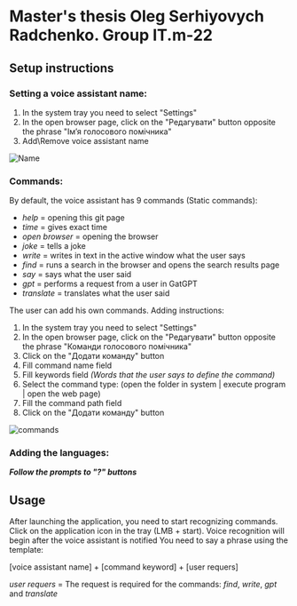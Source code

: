 # Master's thesis Oleg Serhiyovych Radchenko. Group IT.m-22
## Setup instructions
### Setting a voice assistant name:
1. In the system tray you need to select "Settings"
2. In the open browser page, click on the "Редагувати" button opposite the phrase "Ім’я голосового помічника"
3. Add\Remove voice assistant name

![Name](https://drive.google.com/uc?id=1U2fnKR7iz2VC8tmHcEWLeNjTFb5pvjQO)

### Сommands:
By default, the voice assistant has 9 commands (Static commands):
- *help* = opening this git page
- *time* = gives exact time
- *open browser* = opening the browser
- *joke* = tells a joke
- *write* = writes in text in the active window what the user says
- *find* = runs a search in the browser and opens the search results page
- *say* = says what the user said
- *gpt* = performs a request from a user in GatGPT
- *translate* = translates what the user said

The user can add his own commands. Adding instructions:
1. In the system tray you need to select "Settings"
2. In the open browser page, click on the "Редагувати" button opposite the phrase "Команди голосового помічника"
3. Click on the "Додати команду" button
4. Fill command name field
5. Fill keywords field *(Words that the user says to define the command)*
6. Select the command type: (open the folder in system | execute program | open the web page)
7. Fill the command path field
8. Click on the "Додати команду" button

![commands](https://drive.google.com/uc?id=1eSKZkWISQ4wHYzR9BUJmYYt_cWdy0Nf8)

### Adding the languages:
***Follow the prompts to "?" buttons***

   
## Usage
After launching the application, you need to start recognizing commands. Click on the application icon in the tray (LMB + start). Voice recognition will begin after the voice assistant is notified
You need to say a phrase using the template:

[voice assistant name] + [command keyword] + [user requers]

*user requers* =  The request is required for the commands: *find*, *write*, *gpt* and *translate*


